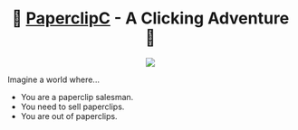 <h1 align="center">📎 <a rel="noreferrer noopener" target="_blank" href="https://paperclipc.github.io">PaperclipC</a> - A Clicking Adventure 📎</h1>
<p align="center">
  <img src="https://static.independent.co.uk/s3fs-public/thumbnails/image/2016/11/21/16/paperclip-istock.jpg?width=300">
</p>

Imagine a world where...
- You are a paperclip salesman.
- You need to sell paperclips.
- You are out of paperclips.
